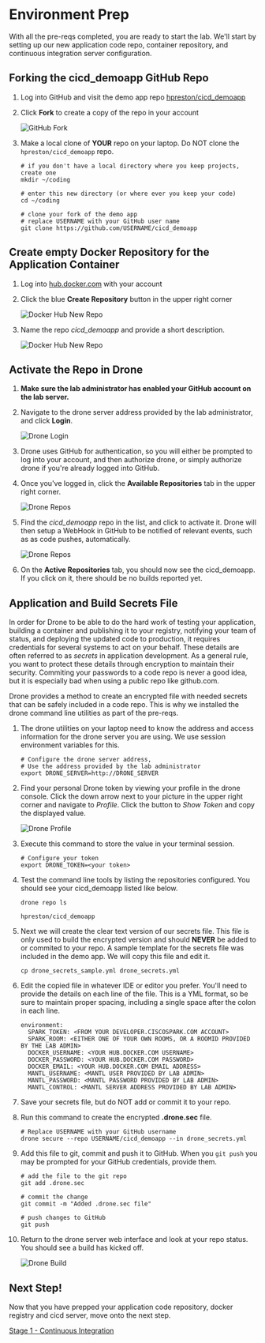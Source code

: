 # Environment Prep

With all the pre-reqs completed, you are ready to start the lab.  We'll start by setting up our new application code repo, container repository, and continuous integration server configuration.

## Forking the cicd_demoapp GitHub Repo

1. Log into GitHub and visit the demo app repo [hpreston/cicd_demoapp](https://github.com/hpreston/cicd_demoapp)
2. Click **Fork** to create a copy of the repo in your account

    ![GitHub Fork](images/github_fork.png)

3. Make a local clone of **YOUR** repo on your laptop.  Do NOT clone the `hpreston/cicd_demoapp` repo.
    ```
    # if you don't have a local directory where you keep projects, create one
    mkdir ~/coding

    # enter this new directory (or where ever you keep your code)
    cd ~/coding

    # clone your fork of the demo app
    # replace USERNAME with your GitHub user name
    git clone https://github.com/USERNAME/cicd_demoapp

    ```

## Create empty Docker Repository for the Application Container

1. Log into [hub.docker.com](http://hub.docker.com) with your account
2. Click the blue **Create Repository** button in the upper right corner

    ![Docker Hub New Repo](images/docker_hub1.png)

3. Name the repo _cicd_demoapp_ and provide a short description.

    ![Docker Hub New Repo](images/docker_hub_new_repo.png)


## Activate the Repo in Drone

1. **Make sure the lab administrator has enabled your GitHub account on the lab server.**
2. Navigate to the drone server address provided by the lab administrator, and click **Login**.

    ![Drone Login](images/drone_login.png)

3. Drone uses GitHub for authentication, so you will either be prompted to log into your account, and then authorize drone, or simply authorize drone if you're already logged into GitHub.
4. Once you've logged in, click the **Available Repositories** tab in the upper right corner.

    ![Drone Repos](images/drone_available_repos.png)

5. Find the _cicd_demoapp_ repo in the list, and click to activate it.  Drone will then setup a WebHook in GitHub to be notified of relevant events, such as as code pushes, automatically.

    ![Drone Repos](images/drone_active_repos.png)

6. On the **Active Repositories** tab, you should now see the cicd_demoapp.  If you click on it, there should be no builds reported yet.

## Application and Build Secrets File

In order for Drone to be able to do the hard work of testing your application, building a container and publishing it to your registry, notifying your team of status, and deploying the updated code to production, it requires credentials for several systems to act on your behalf.  These details are often referred to as _secrets_ in application development.   As a general rule, you want to protect these details through encryption to maintain their security.  Commiting your passwords to a code repo is never a good idea, but it is especially bad when using a public repo like github.com.

Drone provides a method to create an encrypted file with needed secrets that can be safely included in a code repo.  This is why we installed the drone command line utilities as part of the pre-reqs.

1. The drone utilities on your laptop need to know the address and access information for the drone server you are using.  We use session environment variables for this.
    ```
    # Configure the drone server address,
    # Use the address provided by the lab administrator
    export DRONE_SERVER=http://DRONE_SERVER
    ```

2.  Find your personal Drone token by viewing your profile in the drone console.  Click the down arrow next to your picture in the upper right corner and navigate to _Profile_.  Click the button to _Show Token_ and copy the displayed value.

    ![Drone Profile](images/drone_profile.png)

3.  Execute this command to store the value in your terminal session.
    ```
    # Configure your token
    export DRONE_TOKEN=<your token>
    ```

3. Test the command line tools by listing the repositories configured.  You should see your cicd_demoapp listed like below.
    ```
    drone repo ls

    hpreston/cicd_demoapp
    ```

4. Next we will create the clear text version of our secrets file.  This file is only used to build the encrypted version and should **NEVER** be added to or commited to your repo.  A sample template for the secrets file was included in the demo app.  We will copy this file and edit it.
    ```
    cp drone_secrets_sample.yml drone_secrets.yml
    ```

5. Edit the copied file in whatever IDE or editor you prefer.  You'll need to provide the details on each line of the file.  This is a YML format, so be sure to maintain proper spacing, including a single space after the colon in each line.
    ```
    environment:
      SPARK_TOKEN: <FROM YOUR DEVELOPER.CISCOSPARK.COM ACCOUNT>
      SPARK_ROOM: <EITHER ONE OF YOUR OWN ROOMS, OR A ROOMID PROVIDED BY THE LAB ADMIN>
      DOCKER_USERNAME: <YOUR HUB.DOCKER.COM USERNAME>
      DOCKER_PASSWORD: <YOUR HUB.DOCKER.COM PASSWORD>
      DOCKER_EMAIL: <YOUR HUB.DOCKER.COM EMAIL ADDRESS>
      MANTL_USERNAME: <MANTL USER PROVIDED BY LAB ADMIN>
      MANTL_PASSWORD: <MANTL PASSWORD PROVIDED BY LAB ADMIN>
      MANTL_CONTROL: <MANTL SERVER ADDRESS PROVIDED BY LAB ADMIN>
    ```

6. Save your secrets file, but do NOT add or commit it to your repo.
7. Run this command to create the encrypted **.drone.sec** file.
    ```
    # Replace USERNAME with your GitHub username
    drone secure --repo USERNAME/cicd_demoapp --in drone_secrets.yml
    ```

8. Add this file to git, commit and push it to GitHub.  When you `git push` you may be prompted for your GitHub credentials, provide them.
    ```
    # add the file to the git repo
    git add .drone.sec

    # commit the change
    git commit -m "Added .drone.sec file"

    # push changes to GitHub
    git push
    ```

9. Return to the drone server web interface and look at your repo status.  You should see a build has kicked off.

    ![Drone Build](images/drone_1st_build.png)

## Next Step!

Now that you have prepped your application code repository, docker registry and cicd server, move onto the next step.

[Stage 1 - Continuous Integration](cicd_stage_1.md)

